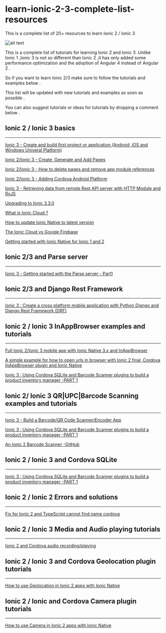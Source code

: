 # learn-ionic-2-3-complete-list-resources

This is a complete list of 20+ resources to learn Ionic 2 / Ionic 3

![alt text](https://www.techiediaries.com/images/content/complete-list-resources-learn-ionic-2-3.png)

This is a complete list of tutorials for learning Ionic 2 and Ionic 3 .Unlike Ionic 1 ,Ionic 3 is not so different 
than Ionic 2 ,it has only added some performance optimization and the adoption of Angular 4 instead of Angular 2 .

So if you want to learn Ionic 2/3 make sure to follow the tutorials and examples below .

This list will be updated with new tutorials and examples as soon as possible .

You can also suggest tutorials or ideas for tutorials by dropping a comment below .

Ionic 2 / Ionic 3 basics 
----------------------------
-----------------------------
[Ionic 3 - Create and build first project or application (Android ,iOS and Windows Univeral Platform)](ionic-create-first-project-app)

[Ionic 2/Ionic 3 - Create ,Generate and Add Pages](/ionic-create-generate-add-pages)

[Ionic 2/Ionic 3 - How to delete pages and remove app module references](/ionic-delete-pages)

[Ionic 2/Ionic 3 - Adding Cordova Android Platform ](/ionic-cordova-add-android-platform)

[Ionic 3 - Retrieving data from remote Rest API server with HTTP Module and RxJS](ionic-3-http-module-rxjs)

[Upgrading to Ionic 3.3.0](ionic-3-3-0-upgrade-instructions)

[What is Ionic Cloud ?](/what-is-ionic-cloud)

[How to update Ionic Native to latest version](/update-ionic-native-version)

[The Ionic Cloud vs Google Firebase](/ionic-cloud-vs-firebase)

[Getting started with Ionic Native for Ionic 1 and 2](/getting-started-with-ionic-native-for-ionic-1-2)




Ionic 2/3 and Parse server 
-----------------------------
-----------------------------

[Ionic 3 - Getting started with the Parse server - Part1 ](/ionic-parse-server)


Ionic 2/3 and Django Rest Framework 
--------------------------------------
--------------------------------------

[Ionic 3 : Create a cross platform mobile application with Python Django and Django Rest Framework (DRF)](ionic-django-drf-backend)

Ionic 2 / Ionic 3 InAppBrowser examples and tutorials 
----------------------------------------------------------
----------------------------------------------------------

[Full Ionic 2/Ionic 3 mobile app with Ionic Native 3.x and InAppBrowser](/ionic-2-3-inappbrowser)

[A simple example for how to open urls in browser with Ionic 2 final ,Cordova InAppBrowser plugin and Ionic Native](/cordova-inappbrowser-example-ionic2-native)

[Ionic 3 : Using Cordova SQLite and Barcode Scanner plugins to build a product inventory manager -PART 1 ](/ionic-cordova-sqlite-barcode-scanner-product-inventory-manager)


Ionic 2/ Ionic 3 QR|UPC|Barcode Scanning examples and tutorials 
-----------------------------------
-----------------------------------

[Ionic 3 - Build a Barcode/QR Code Scanner/Encoder App](https://www.techiediaries.com/barcode-qr-code-scanner-encoder-ionic-3/) 

[Ionic 3 : Using Cordova SQLite and Barcode Scanner plugins to build a product inventory manager -PART 1 ](https://www.techiediaries.com/ionic-cordova-sqlite-barcode-scanner-product-inventory-manager)

[An Ionic 2 Barcode Scanner -GitHub](https://github.com/ahnerd/ionic2-barcode-scanner) 


Ionic 2 / Ionic 3 and Cordova SQLite 
----------------------------------------------
----------------------------------------------

[Ionic 3 : Using Cordova SQLite and Barcode Scanner plugins to build a product inventory manager -PART 1 ](https://www.techiediaries.com/ionic-cordova-sqlite-barcode-scanner-product-inventory-manager)


Ionic 2 / Ionic 2 Errors and solutions 
----------------------------------------
----------------------------------------

[Fix for Ionic 2 and TypeScript cannot find name cordova](/ionic2-typescript-cannot-find-name-cordova)

Ionic 2 / Ionic 3 Media and Audio playing tutorials 
----------------------
-----------------------

[Ionic 2 and Cordova audio recording/playing](/ionic2-native-cordova-audio-playing-recording)


Ionic 2 / Ionic 3 and Cordova Geolocation plugin tutorials 
----------------------------------------------------------
----------------------------------------------------------

[How to use Geolocation in Ionic 2 apps with Ionic Native ](/ionic-native-geolocation)

Ionic 2 / Ionic and Cordova Camera plugin tutorials 
--------------------------------------------------------
--------------------------------------------------------

[How to use Camera in Ionic 2 apps with Ionic Native ](/ionic-native-camera)


